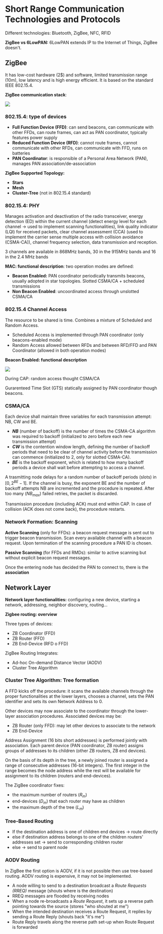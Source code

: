 # Short Range Communication Technologies and Protocols

Different technologies: Bluetooth, ZigBee, NFC, RFID

**ZigBee vs 6LowPAN:** 6LowPAN extends IP to the Internet of Things, ZigBee doesn't.

## ZigBee

It has low-cost hardware (2$) and software, limited transmission range (10m), low latency and is high energy efficient. It is based on the standard IEEE 802.15.4.

**ZigBee communication stack**: 

<img src="file:///android_asset/IOT/img/img5.png" >

### 802.15.4: type of devices

- **Full Function Device (FFD)**: can send beacons, can communicate with other FFDs, can route frames, can act as PAN coordinator, typically features power supply
- **Reduced Function Device (RFD)**: cannot route frames, cannot communicate with other RFDs, can communicate with FFD, runs on batteries
- **PAN Coordinator**: is responsible of a Personal Area Network (PAN), manages PAN association/de-association

**ZigBee Supported Topology:**

- **Stars**
- **Mesh**
- **Cluster-Tree** (not in 802.15.4 standard)

### 802.15.4: PHY

Manages activation and deactivation of the radio transceiver, energy detection (ED) within the current channel (detect energy level for each channel $\to$ used to implement scanning functionalities), link quality indicator (LQI) for received packets, clear channel assessment (CCA) (used to implement the carrier sense multiple access with collision avoidance (CSMA-CA)), channel frequency selection, data transmission and reception.

3 channels are available in 868MHz bands, 30 in the 915MHz bands and 16 in the 2.4 MHz bands

**MAC: functional description**: two operation modes are defined:

- **Beacon Enabled:** PAN coordinator periodically transmits beacons, usually adopted in star topologies. Slotted CSMA/CA + scheduled transmissions
- **Non Beacon Enabled**: uncoordinated access through unslotted CSMA/CA

### 802.15.4 Channel Access

The resource to be shared is time. Combines a mixture of Scheduled and Random Access.

- Scheduled Access is implemented through PAN coordinator (only beacons-enabled mode)
- Random Access allowed between RFDs and between RFD/FFD and PAN Coordinator (allowed in both operation modes)

**Beacon Enabled: functional description**

<img src="file:///android_asset/IOT/img/img6.png" >

During CAP: random access thought CSMA/CA

Gurarenteed Time Slot (GTS) statically assigned by PAN coordinator though beacons.

### CSMA/CA

Each device shall maintain three variables for each transmission attempt: NB, CW and BE.

- ***NB*** (number of backoff) is the number of times the CSMA-CA algorithm was required to backoff (initialized to zero before each new transmission attempt)
- ***CW*** is the contention window length, defining the number of backoff periods that need to be clear of channel activity before the transmission can commence (initialized to 2, only for slotted CSMA-CA).
- ***BE*** is the backoff exponent, which is related to how many backoff periods a device shall wait before attempting to access a channel.

A trasmitting node delays for a random number of backoff periods (slots) in $[0,2^{BE}-1]$. If the channel is busy, the exponent BE and the number of backoff attempts NB are incremented and the procedure is repeated. After too many ($NB_{max}$) failed retries, the packet is discarded.

Transmission procedure (including ACK) must end within CAP. In case of collision (ACK does not come back), the procedure restarts.

### Network Formation: Scanning

**Active Scanning** (only for FFDs): a beacon request message is sent out to trigger beacon transmission. Scan every available channel with a beacon request. Upon termination of the scanning procedure a PAN ID is chosen.

**Passive Scanning** (for FFDs and RMDs): similar to active scanning but without explicit beacon request messages.

Once the entering node has decided the PAN to connect to, there is the **association**

## Network Layer

**Network layer functionalities:** configuring a new device, starting a network, addressing, neighbor discovery, routing...

**Zigbee routing: overview**

Three types of devices:

- ZB Coordinator (FFD)
- ZB Router (FFD)
- ZB End-Device (RFD o FFD)

ZigBee Routing Integrates:

- Ad-hoc On-demand Distance Vector (AODV)
- Cluster Tree Algorithm

### Cluster Tree Algorithm: Tree formation

A FFD kicks off the procedure: it scans the available channels through the proper functionalities at the lower layers, chooses a channel, sets the PAN identifier and sets its own Network Address to 0.

Other devices may now associate to the coordinator through the lower- layer association procedures. Associated devices may be:

- ZB Router (only FFD): may let other devices to associate to the network
- ZB End-Device

Address Assignment (16 bits short addresses) is performed jointly with association. Each parent device (PAN coordinator, ZB router) assigns groups of addresses to its children (other ZB routers, ZB end devices).

On the basis of its depth in the tree, a newly joined router is assigned a range of consecutive addresses (16-bit integers). The first integer in the range becomes the node address while the rest will be available for assignment to its children (routers and end-devices).

The ZigBee coordinator fixes:

- the maximum number of routers ($R_m$)
- end-devices ($D_m$) that each router may have as children
- the maximum depth of the tree ($L_m$)

### Tree-Based Routing

- If the destination address is one of children end devices $\to$ route directly
- else if destination address belongs to one of the children routers' addresses set $\to$ send to corresponding children router
- else $\to$ send to parent node

### AODV Routing

In ZigBee the first option is AODV, if it is not possible then use tree-based routing. AODV routing is expensive, it may not be implemented.

- A node willing to send to a destination broadcast a *Route Requests (RREQ)* message (shouts where is the destination)
- RREQ messages are flooded by receiving nodes
- When a node re-broadcasts a *Route Request*, it sets up a reverse path pointing towards the source (stores "who shouted at me")
- When the intended destination receives a Route Request, it replies by sending a Route Reply (shouts back "it's me")
- Route Reply travels along the reverse path set-up when Route Request is forwarded
